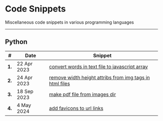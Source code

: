 # Code Snippets

Miscellaneous code snippets in various programming languages

---

## Python

| # | Date| Snippet |
| ----------- | ----------- | ----------- |
| **1.** | 22 Apr 2023 | [convert words in text file to javascript array](https://github.com/abeerarshad2025/Code-Snippets/tree/main/Python/convert%20words%20in%20text%20file%20to%20javascript%20array) |
| **2.** | 24 Apr 2023 | [remove width height attribs from img tags in html files](https://github.com/abeerarshad2025/Code-Snippets/tree/main/Python/remove%20width%20height%20attribs%20from%20img%20tags%20in%20html%20files) |
| **3.** | 18 Sep 2023 | [make pdf file from images dir](https://github.com/abeerarshad2025/Code-Snippets/tree/main/Python/make%20pdf%20file%20from%20images%20dir) |
| **4.** | 4 May 2024  | [add favicons to url links](https://github.com/abeerarshad2025/Code-Snippets/tree/main/Python/add%20favicons%20to%20url%20links) |
